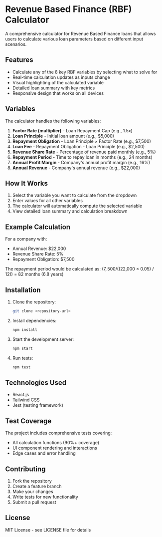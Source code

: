 # Revenue Based Finance (RBF) Calculator

A comprehensive calculator for Revenue Based Finance loans that allows users to calculate various loan parameters based on different input scenarios.

## Features

- Calculate any of the 8 key RBF variables by selecting what to solve for
- Real-time calculation updates as inputs change
- Visual highlighting of the calculated variable
- Detailed loan summary with key metrics
- Responsive design that works on all devices

## Variables

The calculator handles the following variables:

1. **Factor Rate (multiplier)** - Loan Repayment Cap (e.g., 1.5x)
2. **Loan Principle** - Initial loan amount (e.g., $5,000)
3. **Repayment Obligation** - Loan Principle × Factor Rate (e.g., $7,500)
4. **Loan Fee** - Repayment Obligation - Loan Principle (e.g., $2,500)
5. **Revenue Share Rate** - Percentage of revenue paid monthly (e.g., 5%)
6. **Repayment Period** - Time to repay loan in months (e.g., 24 months)
7. **Annual Profit Margin** - Company's annual profit margin (e.g., 16%)
8. **Annual Revenue** - Company's annual revenue (e.g., $22,000)

## How It Works

1. Select the variable you want to calculate from the dropdown
2. Enter values for all other variables
3. The calculator will automatically compute the selected variable
4. View detailed loan summary and calculation breakdown

## Example Calculation

For a company with:

- Annual Revenue: $22,000
- Revenue Share Rate: 5%
- Repayment Obligation: $7,500

The repayment period would be calculated as:
($7,500 / (($22,000 × 0.05) / 12)) = 82 months (6.8 years)

## Installation

1. Clone the repository:

   ```bash
   git clone <repository-url>
   ```

2. Install dependencies:

   ```bash
   npm install
   ```

3. Start the development server:

   ```bash
   npm start
   ```

4. Run tests:

   ```bash
   npm test
   ```

## Technologies Used

- React.js
- Tailwind CSS
- Jest (testing framework)

## Test Coverage

The project includes comprehensive tests covering:

- All calculation functions (90%+ coverage)
- UI component rendering and interactions
- Edge cases and error handling

## Contributing

1. Fork the repository
2. Create a feature branch
3. Make your changes
4. Write tests for new functionality
5. Submit a pull request

## License

MIT License - see LICENSE file for details
